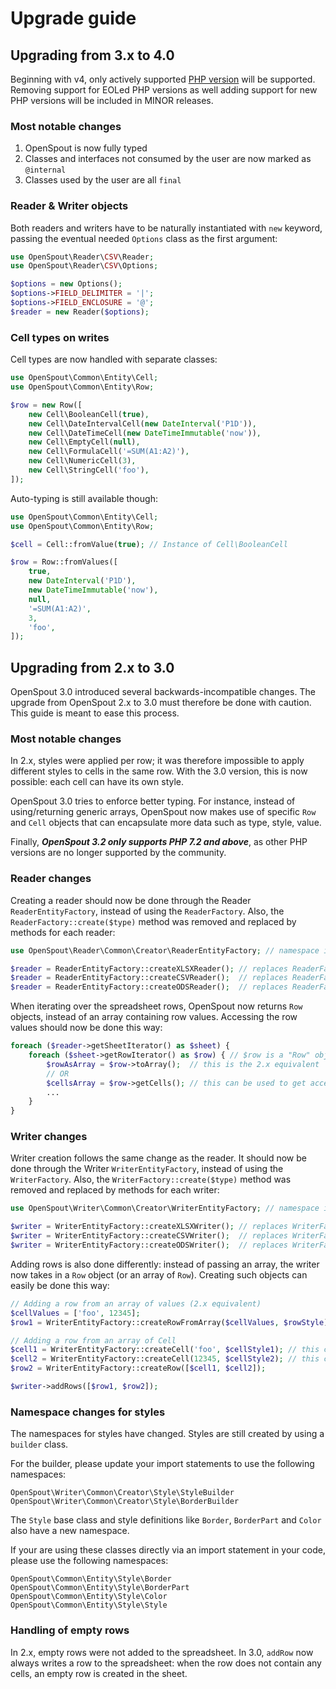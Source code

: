 # Upgrade guide

## Upgrading from 3.x to 4.0

Beginning with v4, only actively supported [PHP version](https://www.php.net/supported-versions.php) will be supported.
Removing support for EOLed PHP versions as well adding support for new PHP versions will be included in MINOR releases.

### Most notable changes

1. OpenSpout is now fully typed
2. Classes and interfaces not consumed by the user are now marked as `@internal`
3. Classes used by the user are all `final`

### Reader & Writer objects

Both readers and writers have to be naturally instantiated with `new` keyword, passing the eventual needed `Options`
class as the first argument:

```php
use OpenSpout\Reader\CSV\Reader;
use OpenSpout\Reader\CSV\Options;

$options = new Options();
$options->FIELD_DELIMITER = '|';
$options->FIELD_ENCLOSURE = '@';
$reader = new Reader($options);
```

### Cell types on writes

Cell types are now handled with separate classes:

```php
use OpenSpout\Common\Entity\Cell;
use OpenSpout\Common\Entity\Row;

$row = new Row([
    new Cell\BooleanCell(true),
    new Cell\DateIntervalCell(new DateInterval('P1D')),
    new Cell\DateTimeCell(new DateTimeImmutable('now')),
    new Cell\EmptyCell(null),
    new Cell\FormulaCell('=SUM(A1:A2)'),
    new Cell\NumericCell(3),
    new Cell\StringCell('foo'),
]);
```

Auto-typing is still available though:

```php
use OpenSpout\Common\Entity\Cell;
use OpenSpout\Common\Entity\Row;

$cell = Cell::fromValue(true); // Instance of Cell\BooleanCell

$row = Row::fromValues([
    true,
    new DateInterval('P1D'),
    new DateTimeImmutable('now'),
    null,
    '=SUM(A1:A2)',
    3,
    'foo',
]);
```

## Upgrading from 2.x to 3.0

OpenSpout 3.0 introduced several backwards-incompatible changes. The upgrade from OpenSpout 2.x to 3.0 must therefore
be done with caution.
This guide is meant to ease this process.

### Most notable changes

In 2.x, styles were applied per row; it was therefore impossible to apply different styles to cells in the same row.
With the 3.0 version, this is now possible: each cell can have its own style.

OpenSpout 3.0 tries to enforce better typing. For instance, instead of using/returning generic arrays, OpenSpout now
makes use of specific `Row` and `Cell` objects that can encapsulate more data such as type, style, value.

Finally, **_OpenSpout 3.2 only supports PHP 7.2 and above_**, as other PHP versions are no longer supported by the
community.

### Reader changes

Creating a reader should now be done through the Reader `ReaderEntityFactory`, instead of using the `ReaderFactory`.
Also, the `ReaderFactory::create($type)` method was removed and replaced by methods for each reader:

```php
use OpenSpout\Reader\Common\Creator\ReaderEntityFactory; // namespace is no longer "OpenSpout\Reader"

$reader = ReaderEntityFactory::createXLSXReader(); // replaces ReaderFactory::create(Type::XLSX)
$reader = ReaderEntityFactory::createCSVReader();  // replaces ReaderFactory::create(Type::CSV)
$reader = ReaderEntityFactory::createODSReader();  // replaces ReaderFactory::create(Type::ODS)
```

When iterating over the spreadsheet rows, OpenSpout now returns `Row` objects, instead of an array containing row
values. Accessing the row values should now be done this way:

```php
foreach ($reader->getSheetIterator() as $sheet) {
    foreach ($sheet->getRowIterator() as $row) { // $row is a "Row" object, not an array
        $rowAsArray = $row->toArray();  // this is the 2.x equivalent
        // OR
        $cellsArray = $row->getCells(); // this can be used to get access to cells' details
        ... 
    }
}
```

### Writer changes

Writer creation follows the same change as the reader. It should now be done through the Writer `WriterEntityFactory`,
instead of using the `WriterFactory`.
Also, the `WriterFactory::create($type)` method was removed and replaced by methods for each writer:

```php
use OpenSpout\Writer\Common\Creator\WriterEntityFactory; // namespace is no longer "OpenSpout\Writer"

$writer = WriterEntityFactory::createXLSXWriter(); // replaces WriterFactory::create(Type::XLSX)
$writer = WriterEntityFactory::createCSVWriter();  // replaces WriterFactory::create(Type::CSV)
$writer = WriterEntityFactory::createODSWriter();  // replaces WriterFactory::create(Type::ODS)
```

Adding rows is also done differently: instead of passing an array, the writer now takes in a `Row` object (or an
array of `Row`). Creating such objects can easily be done this way:
```php
// Adding a row from an array of values (2.x equivalent)
$cellValues = ['foo', 12345];
$row1 = WriterEntityFactory::createRowFromArray($cellValues, $rowStyle);

// Adding a row from an array of Cell
$cell1 = WriterEntityFactory::createCell('foo', $cellStyle1); // this cell has its own style
$cell2 = WriterEntityFactory::createCell(12345, $cellStyle2); // this cell has its own style
$row2 = WriterEntityFactory::createRow([$cell1, $cell2]);

$writer->addRows([$row1, $row2]);
```

### Namespace changes for styles

The namespaces for styles have changed. Styles are still created by using a `builder` class.

For the builder, please update your import statements to use the following namespaces:

    OpenSpout\Writer\Common\Creator\Style\StyleBuilder
    OpenSpout\Writer\Common\Creator\Style\BorderBuilder

The `Style` base class and style definitions like `Border`, `BorderPart` and `Color` also have a new namespace.

If your are using these classes directly via an import statement in your code, please use the following namespaces:

    OpenSpout\Common\Entity\Style\Border
    OpenSpout\Common\Entity\Style\BorderPart
    OpenSpout\Common\Entity\Style\Color
    OpenSpout\Common\Entity\Style\Style

### Handling of empty rows

In 2.x, empty rows were not added to the spreadsheet.
In 3.0, `addRow` now always writes a row to the spreadsheet: when the row does not contain any cells, an empty row
is created in the sheet.
